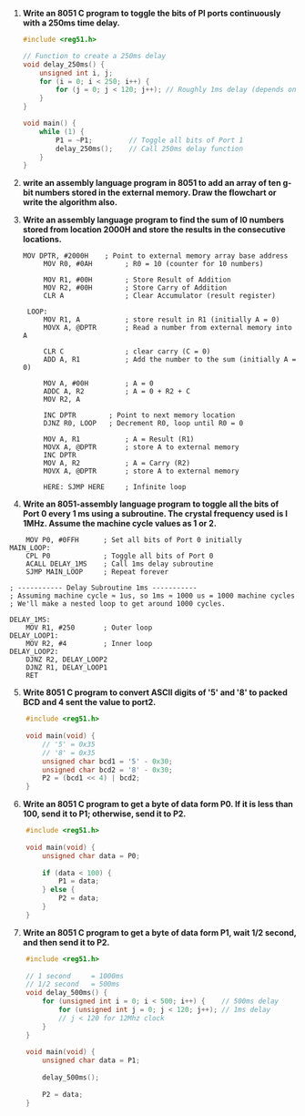 1. **Write an 8051 C program to toggle the bits of Pl ports continuously with a 250ms time delay.**

   ```C
   #include <reg51.h>

   // Function to create a 250ms delay
   void delay_250ms() {
	   unsigned int i, j;
	   for (i = 0; i < 250; i++) {
		   for (j = 0; j < 120; j++); // Roughly 1ms delay (depends on crystal)
	   }
   }

   void main() {
	   while (1) {
		   P1 = ~P1;         // Toggle all bits of Port 1
		   delay_250ms();    // Call 250ms delay function
	   }
   }

   ```
2. **write an assembly language program in 8051 to add an array of ten g-bit numbers stored in the
   external memory. Draw the flowchart or write the algorithm also.**

3. **Write an assembly language program to find the sum of l0 numbers stored from location
   2000H and store the results in the consecutive locations.**
   ```
   MOV DPTR, #2000H    ; Point to external memory array base address
		MOV R0, #0AH        ; R0 = 10 (counter for 10 numbers)

		MOV R1, #00H        ; Store Result of Addition
		MOV R2, #00H        ; Store Carry of Addition
		CLR A               ; Clear Accumulator (result register)

	LOOP:
		MOV R1, A			; store result in R1 (initially A = 0)
		MOVX A, @DPTR		; Read a number from external memory into A

		CLR C				; clear carry (C = 0)
		ADD A, R1			; Add the number to the sum (initially A = 0)
		
		MOV A, #00H			; A = 0
		ADDC A, R2			; A = 0 + R2 + C
		MOV R2, A			

		INC DPTR        ; Point to next memory location
		DJNZ R0, LOOP   ; Decrement R0, loop until R0 = 0
		
		MOV A, R1			; A = Result (R1)
		MOVX A, @DPTR		; store A to external memory
		INC DPTR
		MOV A, R2			; A = Carry (R2)
		MOVX A, @DPTR		; store A to external memory

		HERE: SJMP HERE     ; Infinite loop
   ```

4. **Write an 8051-assembly language program to toggle all the bits of Port 0 every 1 ms using a
subroutine. The crystal frequency used is I 1MHz. Assume the machine cycle values as 1 or 2.**

```
    MOV P0, #0FFH      ; Set all bits of Port 0 initially
MAIN_LOOP:
    CPL P0             ; Toggle all bits of Port 0
    ACALL DELAY_1MS    ; Call 1ms delay subroutine
    SJMP MAIN_LOOP     ; Repeat forever

; ----------- Delay Subroutine 1ms -----------
; Assuming machine cycle ≈ 1us, so 1ms ≈ 1000 us = 1000 machine cycles
; We'll make a nested loop to get around 1000 cycles.

DELAY_1MS:
    MOV R1, #250       ; Outer loop
DELAY_LOOP1:
    MOV R2, #4         ; Inner loop
DELAY_LOOP2:
    DJNZ R2, DELAY_LOOP2
    DJNZ R1, DELAY_LOOP1
    RET
```

5. **Write 8051 C program to convert ASCII digits of '5' and '8' to packed BCD and 4 sent the
value to port2.**

```C
	#include <reg51.h>
		
	void main(void) {
		// '5' = 0x35
		// '8' = 0x35
		unsigned char bcd1 = '5' - 0x30;
		unsigned char bcd2 = '8' - 0x30;
		P2 = (bcd1 << 4) | bcd2;
	}
```

6. **Write an 8051 C program to get a byte of data form P0. If it is less than 100, send it to P1;
otherwise, send it to P2.**

```C
	#include <reg51.h>
		
	void main(void) {
		unsigned char data = P0;
		
		if (data < 100) {
			P1 = data;
		} else {
			P2 = data;
		}
	}
```

7. **Write an 8051 C program to get a byte of data form P1, wait 1/2 second, and then send it to P2.**

```C
	#include <reg51.h>
	
	// 1 second		= 1000ms
	// 1/2 second	= 500ms
	void delay_500ms() {
		for (unsigned int i = 0; i < 500; i++) {	// 500ms delay
			for (unsigned int j = 0; j < 120; j++);	// 1ms delay
			// j < 120 for 12Mhz clock
		}
	}
		
	void main(void) {
		unsigned char data = P1;
		
		delay_500ms();
		
		P2 = data;
	}
```
